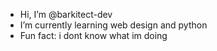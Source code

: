 - Hi, I’m @barkitect-dev
- I’m currently learning web design and python
- Fun fact: i dont know what im doing
